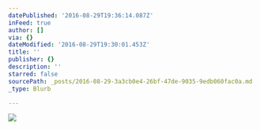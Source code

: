 ```yaml
---
datePublished: '2016-08-29T19:36:14.087Z'
inFeed: true
author: []
via: {}
dateModified: '2016-08-29T19:30:01.453Z'
title: ''
publisher: {}
description: ''
starred: false
sourcePath: _posts/2016-08-29-3a3cb0e4-26bf-47de-9035-9edb060fac0a.md
_type: Blurb

---
```

![](https://the-grid-user-content.s3-us-west-2.amazonaws.com/8240eaa3-3b47-4ab0-801d-228b0e2b9094.jpg)